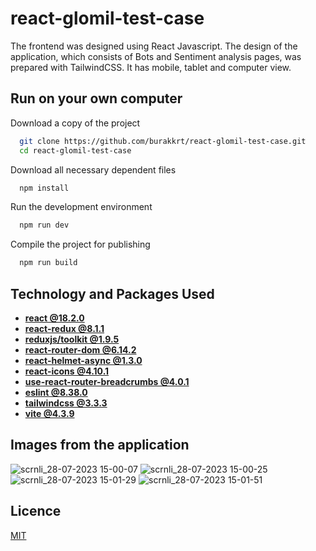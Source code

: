 
# react-glomil-test-case

The frontend was designed using React Javascript. The design of the application, which consists of Bots and Sentiment analysis pages, was prepared with TailwindCSS. It has mobile, tablet and computer view.


## Run on your own computer

Download a copy of the project
```bash 
  git clone https://github.com/burakkrt/react-glomil-test-case.git
  cd react-glomil-test-case
```

Download all necessary dependent files
```bash 
  npm install
```

Run the development environment
```bash 
  npm run dev
```

Compile the project for publishing
```bash 
  npm run build
```
## Technology and Packages Used

- [**react @18.2.0**](https://react.dev)
- [**react-redux @8.1.1**](https://react-redux.js.org/introduction/getting-started)
- [**reduxjs/toolkit @1.9.5**](https://redux-toolkit.js.org/introduction/getting-started)
- [**react-router-dom @6.14.2**](https://reactrouter.com/en/main)
- [**react-helmet-async @1.3.0**](https://www.npmjs.com/package/react-helmet-async)
- [**react-icons @4.10.1**](https://react-icons.github.io/react-icons/)
- [**use-react-router-breadcrumbs @4.0.1**](https://www.npmjs.com/package/use-react-router-breadcrumbs)
- [**eslint @8.38.0**](https://eslint.org)
- [**tailwindcss @3.3.3**](https://tailwindcss.com)
- [**vite @4.3.9**](https://vitejs.dev)
  
## Images from the application

![scrnli_28-07-2023 15-00-07](https://github.com/burakkrt/react-glomil-test-case/assets/99482906/468daf13-8c74-4350-832c-b90ce2d48806)
![scrnli_28-07-2023 15-00-25](https://github.com/burakkrt/react-glomil-test-case/assets/99482906/dcd95299-1633-437a-81a4-c47a3f5d53d0)
![scrnli_28-07-2023 15-01-29](https://github.com/burakkrt/react-glomil-test-case/assets/99482906/2c6a0e51-a81c-43d4-89ca-4d801e72a3cb)
![scrnli_28-07-2023 15-01-51](https://github.com/burakkrt/react-glomil-test-case/assets/99482906/91beb200-7db5-4819-a8c7-79112556a05b)


## Licence

[MIT](https://choosealicense.com/licenses/mit/)

  
